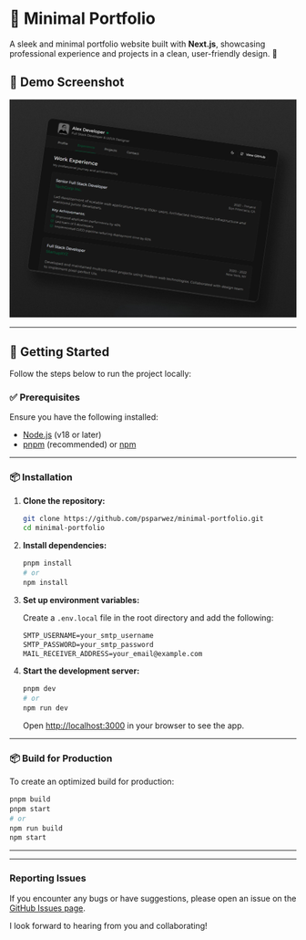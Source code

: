 # 👋 Minimal Portfolio 

A sleek and minimal portfolio website built with **Next.js**, showcasing professional experience and projects in a clean, user-friendly design. 💯

## 📸 Demo Screenshot

![Image](./public/og_bannerr.jpeg)

---

## 🚀 Getting Started

Follow the steps below to run the project locally:

### ✅ Prerequisites

Ensure you have the following installed:

* [Node.js](https://nodejs.org/) (v18 or later)
* [pnpm](https://pnpm.io/) (recommended) or [npm](https://www.npmjs.com/)

---

### 📦 Installation

1. **Clone the repository:**

   ```bash
   git clone https://github.com/psparwez/minimal-portfolio.git
   cd minimal-portfolio
   ```

2. **Install dependencies:**

   ```bash
   pnpm install
   # or
   npm install
   ```

3. **Set up environment variables:**

   Create a `.env.local` file in the root directory and add the following:

   ```env
   SMTP_USERNAME=your_smtp_username
   SMTP_PASSWORD=your_smtp_password
   MAIL_RECEIVER_ADDRESS=your_email@example.com
   ```

4. **Start the development server:**

   ```bash
   pnpm dev
   # or
   npm run dev
   ```

   Open [http://localhost:3000](http://localhost:3000) in your browser to see the app.

---

### 📦 Build for Production

To create an optimized build for production:

```bash
pnpm build
pnpm start
# or
npm run build
npm start
```

---

---
### Reporting Issues

If you encounter any bugs or have suggestions, please open an issue on the [GitHub Issues page](https://github.com/psparwez/minimal-portfolio/issues).

I look forward to hearing from you and collaborating!
<br />

